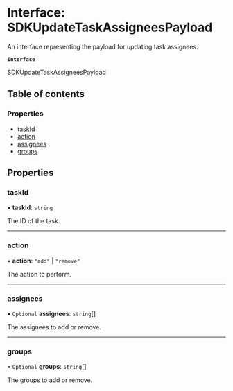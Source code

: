 # Interface: SDKUpdateTaskAssigneesPayload

An interface representing the payload for updating task assignees.

**`Interface`**

SDKUpdateTaskAssigneesPayload

## Table of contents

### Properties

- [taskId](SDKUpdateTaskAssigneesPayload.md#taskid)
- [action](SDKUpdateTaskAssigneesPayload.md#action)
- [assignees](SDKUpdateTaskAssigneesPayload.md#assignees)
- [groups](SDKUpdateTaskAssigneesPayload.md#groups)

## Properties

### taskId

• **taskId**: `string`

The ID of the task.

___

### action

• **action**: ``"add"`` \| ``"remove"``

The action to perform.

___

### assignees

• `Optional` **assignees**: `string`[]

The assignees to add or remove.

___

### groups

• `Optional` **groups**: `string`[]

The groups to add or remove.
